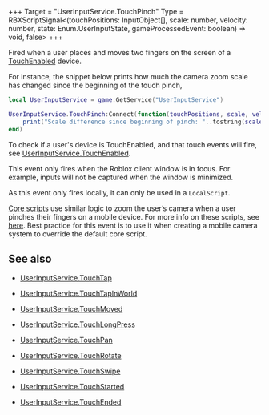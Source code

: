 +++
Target = "UserInputService.TouchPinch"
Type = RBXScriptSignal<(touchPositions: InputObject[], scale: number, velocity: number, state: Enum.UserInputState, gameProcessedEvent: boolean) => void, false>
+++

Fired when a user places and moves two fingers on the screen of a [TouchEnabled](https://developer.roblox.com/api-reference/property/UserInputService/TouchEnabled) device.For instance, the snippet below prints how much the camera zoom scale has changed since the beginning of the touch pinch,```lualocal UserInputService = game:GetService("UserInputService")UserInputService.TouchPinch:Connect(function(touchPositions, scale, velocity, state, gameProcessedEvent)	print("Scale difference since beginning of pinch: "..tostring(scale))end)```To check if a user's device is TouchEnabled, and that touch events will fire, see [UserInputService.TouchEnabled](https://developer.roblox.com/api-reference/property/UserInputService/TouchEnabled).This event only fires when the Roblox client window is in focus. For example, inputs will not be captured when the window is minimized.As this event only fires locally, it can only be used in a `LocalScript`.[Core scripts](https://developer.roblox.com/api-reference/class/CoreScript) use similar logic to zoom the user’s camera when a user pinches their fingers on a mobile device. For more info on these scripts, see [here][1]. Best practice for this event is to use it when creating a mobile camera system to override the default core script.## See also - [UserInputService.TouchTap](https://developer.roblox.com/api-reference/event/UserInputService/TouchTap) - [UserInputService.TouchTapInWorld](https://developer.roblox.com/api-reference/event/UserInputService/TouchTapInWorld) - [UserInputService.TouchMoved](https://developer.roblox.com/api-reference/event/UserInputService/TouchMoved) - [UserInputService.TouchLongPress](https://developer.roblox.com/api-reference/event/UserInputService/TouchLongPress) - [UserInputService.TouchPan](https://developer.roblox.com/api-reference/event/UserInputService/TouchPan) - [UserInputService.TouchRotate](https://developer.roblox.com/api-reference/event/UserInputService/TouchRotate) - [UserInputService.TouchSwipe](https://developer.roblox.com/api-reference/event/UserInputService/TouchSwipe) - [UserInputService.TouchStarted](https://developer.roblox.com/api-reference/event/UserInputService/TouchStarted) - [UserInputService.TouchEnded](https://developer.roblox.com/api-reference/event/UserInputService/TouchEnded)[1]: https://www.robloxdev.com/articles/Movement-and-camera-controls